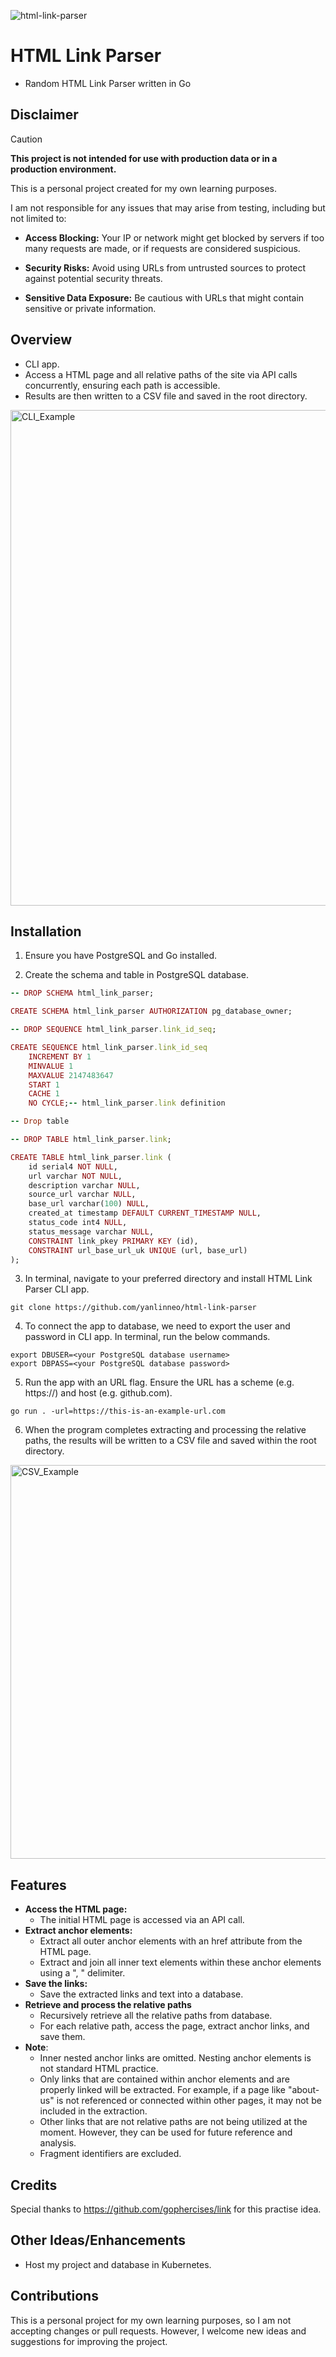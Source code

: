 ![html-link-parser](https://github.com/user-attachments/assets/ff13d720-c37d-4683-9253-1afc0060e93c)
# HTML Link Parser
- Random HTML Link Parser written in Go

## Disclaimer
> [!CAUTION]
> **This project is not intended for use with production data or in a production environment.**
> 
> This is a personal project created for my own learning purposes.
> 
> I am not responsible for any issues that may arise from testing, including but not limited to:
> 
> - **Access Blocking:** Your IP or network might get blocked by servers if too many requests are made, or if requests are considered suspicious.
>   
> - **Security Risks:** Avoid using URLs from untrusted sources to protect against potential security threats.
>   
> - **Sensitive Data Exposure:** Be cautious with URLs that might contain sensitive or private information.

## Overview
- CLI app.
- Access a HTML page and all relative paths of the site via API calls concurrently, ensuring each path is accessible.
- Results are then written to a CSV file and saved in the root directory.
<img width="793" alt="CLI_Example" src="https://github.com/user-attachments/assets/e7c7e76e-8a5b-4c55-93ae-200e0b6b7bd7">


## Installation
1. Ensure you have PostgreSQL and Go installed.

2. Create the schema and table in PostgreSQL database.
```ruby
-- DROP SCHEMA html_link_parser;

CREATE SCHEMA html_link_parser AUTHORIZATION pg_database_owner;

-- DROP SEQUENCE html_link_parser.link_id_seq;

CREATE SEQUENCE html_link_parser.link_id_seq
	INCREMENT BY 1
	MINVALUE 1
	MAXVALUE 2147483647
	START 1
	CACHE 1
	NO CYCLE;-- html_link_parser.link definition

-- Drop table

-- DROP TABLE html_link_parser.link;

CREATE TABLE html_link_parser.link (
	id serial4 NOT NULL,
	url varchar NOT NULL,
	description varchar NULL,
	source_url varchar NULL,
	base_url varchar(100) NULL,
	created_at timestamp DEFAULT CURRENT_TIMESTAMP NULL,
	status_code int4 NULL,
	status_message varchar NULL,
	CONSTRAINT link_pkey PRIMARY KEY (id),
	CONSTRAINT url_base_url_uk UNIQUE (url, base_url)
);
```
3. In terminal, navigate to your preferred directory and install HTML Link Parser CLI app.
```
git clone https://github.com/yanlinneo/html-link-parser
```

4. To connect the app to database, we need to export the user and password in CLI app. In terminal, run the below commands.
```
export DBUSER=<your PostgreSQL database username>
export DBPASS=<your PostgreSQL database password>
```
5. Run the app with an URL flag. Ensure the URL has a scheme (e.g. https://) and host (e.g. github.com).
```
go run . -url=https://this-is-an-example-url.com
```
6. When the program completes extracting and processing the relative paths, the results will be written to a CSV file and saved within the root directory.
<img width="630" alt="CSV_Example" src="https://github.com/user-attachments/assets/dc811a85-26fa-48cc-8d41-df642090b46b">

## Features
- **Access the HTML page:**
  - The initial HTML page is accessed via an API call.
- **Extract anchor elements:**
  - Extract all outer anchor elements with an href attribute from the HTML page.
  - Extract and join all inner text elements within these anchor elements using a ", " delimiter.
- **Save the links:**
  - Save the extracted links and text into a database.
- **Retrieve and process the relative paths**
  - Recursively retrieve all the relative paths from database.
  - For each relative path, access the page, extract anchor links, and save them.
- **Note**:
  - Inner nested anchor links are omitted. Nesting anchor elements is not standard HTML practice.
  - Only links that are contained within anchor elements and are properly linked will be extracted. For example, if a page like "about-us" is not referenced or connected within other pages, it may not be included in the extraction.
  - Other links that are not relative paths are not being utilized at the moment. However, they can be used for future reference and analysis.
  - Fragment identifiers are excluded.

## Credits
Special thanks to https://github.com/gophercises/link for this practise idea.

## Other Ideas/Enhancements
- Host my project and database in Kubernetes.

## Contributions
This is a personal project for my own learning purposes, so I am not accepting changes or pull requests. However, I welcome new ideas and suggestions for improving the project.

